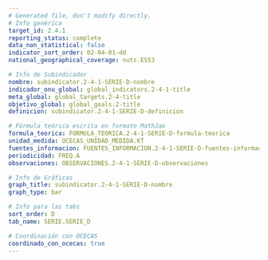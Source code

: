 ```yaml
---
# Generated file, don't modify directly.
# Info genérica
target_id: 2.4.1
reporting_status: complete
data_non_statistical: false
indicator_sort_order: 02-04-01-dd
national_geographical_coverage: nuts.ES53

# Info de Subindicador
nombre: subindicator.2-4-1-SERIE-D-nombre
indicador_onu_global: global_indicators.2-4-1-title
meta_global: global_targets.2-4-title
objetivo_global: global_goals.2-title
definicion: subindicator.2-4-1-SERIE-D-definicion

# Fórmula teórica escrita en formato MathJax
formula_teorica: FORMULA_TEORICA.2-4-1-SERIE-D-formula-teorica
unidad_medida: OCECAS_UNIDAD_MEDIDA.KT
fuentes_informacion: FUENTES_INFORMACION.2-4-1-SERIE-D-fuentes-informacion
periodicidad: FREQ.A
observaciones: OBSERVACIONES.2-4-1-SERIE-D-observaciones

# Info de Gráficas
graph_title: subindicator.2-4-1-SERIE-D-nombre
graph_type: bar

# Info para las tabs
sort_order: D
tab_name: SERIE.SERIE_D

# Coordinación con OCECAS
coordinado_con_ocecas: true
---
```


